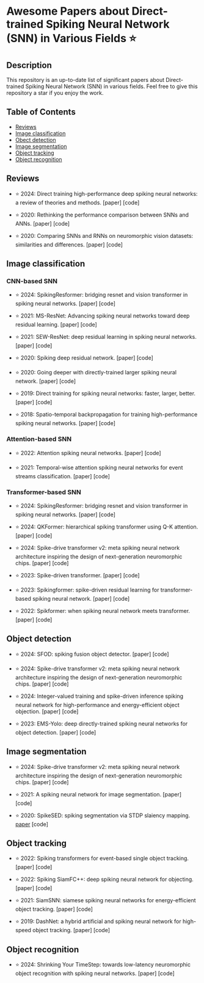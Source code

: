 # Awesome Papers about Direct-trained Spiking Neural Network (SNN) in Various Fields ⭐️

## Description
This repository is an up-to-date list of significant papers about Direct-trained Spiking Neural Network (SNN) in various fields. 
Feel free to give this repository a star if you enjoy the work.

## Table of Contents

- [Reviews](#review)
- [Image classification](#Image-classification)
- [Obect detection](#Object-detection)
- [Image segmentation](#Image-segmentation)
- [Object tracking](#Object-tracking)
- [Object recognition](#Object-recognition)



## Reviews <a name="review"></a>

* ⭐️ 2024: Direct training high-performance deep spiking neural networks: a review of theories and methods. [paper] [code]
  
* ⭐️ 2020: Rethinking the performance comparison between SNNs and ANNs. [paper] [code]

* ⭐️ 2020: Comparing SNNs and RNNs on neuromorphic vision datasets: similarities and differences. [paper] [code]

## Image classification <a name="Image-classification"></a>

### CNN-based SNN

* ⭐️ 2024: SpikingResformer: bridging resnet and vision transformer in spiking neural networks. [paper] [code]

* ⭐️ 2021: MS-ResNet: Advancing spiking neural networks toward deep residual learning. [paper] [code]

* ⭐️ 2021: SEW-ResNet: deep residual learning in spiking neural networks. [paper] [code]

* ⭐️ 2020: Spiking deep residual network. [paper] [code]

* ⭐️ 2020: Going deeper with directly-trained larger spiking neural network. [paper] [code]

* ⭐️ 2019: Direct training for spiking neural networks: faster, larger, better. [paper] [code]

* ⭐️ 2018: Spatio-temporal backpropagation for training high-performance spiking neural networks. [paper] [code]

### Attention-based SNN

* ⭐️ 2022: Attention spiking neural networks. [paper] [code]
  
* ⭐️ 2021: Temporal-wise attention spiking neural networks for event streams classification. [paper] [code]

### Transformer-based SNN

* ⭐️ 2024: SpikingResformer: bridging resnet and vision transformer in spiking neural networks. [paper] [code]

* ⭐️ 2024: QKFormer: hierarchical spiking transformer using Q-K attention. [paper] [code]

* ⭐️ 2024: Spike-drive transformer v2: meta spiking neural network architecture inspiring the design of next-generation neuromorphic chips. [paper] [code]

* ⭐️ 2023: Spike-driven transformer. [paper] [code]
  
* ⭐️ 2023: Spikingformer: spike-driven residual learning for transformer-based spiking neural network. [paper] [code]
  
* ⭐️ 2022: Spikformer: when spiking neural network meets transformer. [paper] [code]



## Object detection <a name="Object-detection"></a>

* ⭐️ 2024: SFOD: spiking fusion object detector. [paper] [code]

* ⭐️ 2024: Spike-drive transformer v2: meta spiking neural network architecture inspiring the design of next-generation neuromorphic chips. [paper] [code]

* ⭐️ 2024: Integer-valued training and spike-driven inference spiking neural network for high-performance and energy-efficient object objection. [paper] [code]

* ⭐️ 2023: EMS-Yolo: deep directly-trained spiking neural networks for object detection. [paper] [code]



## Image segmentation <a name="Image-segmentation"></a>

* ⭐️ 2024: Spike-drive transformer v2: meta spiking neural network architecture inspiring the design of next-generation neuromorphic chips. [paper] [code]

* ⭐️ 2021: A spiking neural network for image segmentation. [paper] [code]

* ⭐️ 2020: SpikeSED: spiking segmentation via STDP slaiency mapping. [paper](https://strathprints.strath.ac.uk/72071/1/Kirkland_etal_IJCNN_2020_SpikeSEG_spiking_segmentation_via_STDP.pdf) [code]



## Object tracking <a name="Object-tracking"></a>

* ⭐️ 2022: Spiking transformers for event-based single object tracking. [paper] [code]

* ⭐️ 2022: Spiking SiamFC++: deep spiking neural network for objecting. [paper] [code]

* ⭐️ 2021: SiamSNN: siamese spiking neural networks for energy-efficient object tracking. [paper] [code]
  
* ⭐️ 2019: DashNet: a hybrid artificial and spiking neural network for high-speed object tracking. [paper] [code]


## Object recognition  <a name="Object-recognition"></a>

* ⭐️ 2024: Shrinking Your TimeStep: towards low-latency neuromorphic object recognition with spiking neural networks. [paper] [code]



